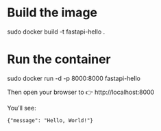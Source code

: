 # Build the image
sudo docker build -t fastapi-hello .

# Run the container
sudo docker run -d -p 8000:8000 fastapi-hello

Then open your browser to 👉 http://localhost:8000

You’ll see:
```
{"message": "Hello, World!"}
```